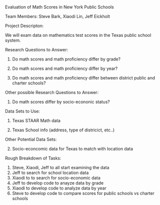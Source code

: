 Evaluation of Math Scores in New York Public Schools

Team Members:  Steve Bark, Xiaodi Lin, Jeff Eickholt

Project Descripton:

We will exam data on mathematics test scores in the Texas public school system.  


Research Questions to Answer:

1.  Do math scores and math proficiency differ by grade?

2.  Do math scores and math proficiency differ by year?

2.  Do math scores and math proficiency differ between district public and charter schools?

Other possible Research Questions to Answer:

1. Do math scores differ by socio-econonic status?


Data Sets to Use:

1.  Texas STAAR Math data 

2.  Texas School info (address, type of districict, etc..)

Other Potential Data Sets:

2.  Socio-econcomic data for Texas to match with location data

Rough Breakdown of Tasks:

1.  Steve, Xiaodi, Jeff to all start examining the data
2.  Jeff to search for school location data
3.  Xiaodi to to search for socio-economic data
4.  Jeff to develop code to anayze data by grade
5.  Xiaodi to develop code to analyze data by year
6.  Steve to develop code to compare scores for public schools vs charter schools